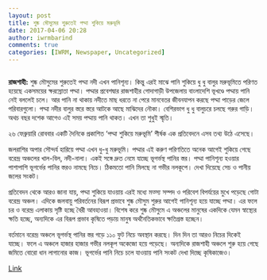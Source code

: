 ```yaml
---
layout: post
title: শুষ্ক মৌসুমের শুরুতেই পদ্মা শুকিয়ে মরুভূমি
date: 2017-04-06 20:28
author: iwrmbarind
comments: true
categories: [IWRM, Newspaper, Uncategorized]
---
```

<img class="img-responsive img-rounded" src="https://shomoynews.net/uploads/2017-02-26-11-padma-26-02-17.JPG" alt="" />

<strong>রাজশাহী:</strong> শুষ্ক মৌসুমের শুরুতেই পদ্মা নদী এখন পানিশূন্য। কিন্তু এরই মাঝে পানি শুকিয়ে ধু ধু বালুর মরুভূমিতে পরিণত হয়েছে একসময়ের ক্ষরস্রোতা পদ্মা। পদ্মার প্রবেশদ্বার রাজশাহীর গোদাগাড়ী উপজেলায় বাংলাদেশি ভূখণ্ডে পদ্মায় পানি নেই বললেই চলে। আর পানি না থাকায় নদীতে মাছ ধরতে না পেরে মানবেতর জীবনযাপন করছে পদ্মা পাড়ের জেলে পরিবারগুলো। পদ্মা নদীর বালুর স্তরে স্তরে আটকে আছে মাঝিদের নৌকা। বেশিরভাগ ধু ধু বালুচরে চলছে গরুর গাড়ি। অথচ বছর দশেক আগেও এই সময় পদ্মায় পানি থাকত। এখন তা শুধুই স্মৃতি।

২৬ ফেব্রুয়ারি রোববার একটি দৈনিকে প্রকাশিত ‘পদ্মা শুকিয়ে মরুভূমি’ শীর্ষক এক প্রতিবেদনে এসব তথ্য উঠে এসেছে।

জলরাশির অপার সৌন্দর্য হারিয়ে পদ্মা এখন ধু-ধু মরুভূমি। পদ্মার এই করুণ পরিণতিতে অনেক আগেই শুকিয়ে গেছে বরেন্দ্র অঞ্চলের খাল-বিল, নদী-নালা। একই সঙ্গে দ্রুত নেমে যাচ্ছে ভূগর্ভস্থ পানির স্তর। পদ্মা পানিশূন্য হওয়ার পাশাপাশি ভূগর্ভের পানির স্তরও নামছে নিচে। ঠিকমতো পানি মিলছে না গভীর নলকূপে। দেখা দিয়েছে সেচ ও পানীয় জলের সংকট।

প্রতিবেদন থেকে আরও জানা যায়, পদ্মা শুকিয়ে যাওয়ায় এরই মধ্যে মত্স্য সম্পদ ও পরিবেশ বিপর্যয়ের মুখে পড়েছে গোটা বরেন্দ্র অঞ্চল। এদিকে জলবায়ু পরিবর্তনের বিরূপ প্রভাবে শুষ্ক মৌসুম শুরুর আগেই পানিশূন্য হয়ে যাচ্ছে পদ্মা। এর ফলে চর ও বরেন্দ্র এলাকায় সৃষ্টি হচ্ছে বৈরী আবহাওয়া। বিশেষ করে শুষ্ক মৌসুমে এ অঞ্চলের মানুষের একদিকে যেমন স্বাস্থ্যের ক্ষতি হচ্ছে, অন্যদিকে এর বিরূপ প্রভাব কৃষিতে পড়ায় মানুষ অর্থনৈতিকভাবে ক্ষতিগ্রস্ত হচ্ছেন।

বর্তমানে বরেন্দ্র অঞ্চলে ভূগর্ভস্থ পানির স্তর গড়ে ১১০ ফুট নিচে অবস্থান করছে। দিন দিন তা আরও নিচের দিকেই যাচ্ছে। ফলে এ অঞ্চলে হাজার হাজার গভীর নলকূপ অকেজো হয়ে পড়েছে। অন্যদিকে রাজশাহী অঞ্চলে শুরু হয়ে গেছে জমিতে বোরো ধান লাগানোর কাজ। ভূগর্ভের পানি নিচে চলে যাওয়ায় পানি সংকট দেখা দিচ্ছে কৃষিকাজেও।

<a href="https://shomoynews.net/9/sarabanla/8950/%E0%A6%B6%E0%A7%81%E0%A6%B7%E0%A7%8D%E0%A6%95%20%E0%A6%AE%E0%A7%8C%E0%A6%B8%E0%A7%81%E0%A6%AE%E0%A7%87%E0%A6%B0%20%E0%A6%B6%E0%A7%81%E0%A6%B0%E0%A7%81%E0%A6%A4%E0%A7%87%E0%A6%87%20%E0%A6%AA%E0%A6%A6%E0%A7%8D%E0%A6%AE%E0%A6%BE%20%E0%A6%B6%E0%A7%81%E0%A6%95%E0%A6%BF%E0%A6%AF%E0%A6%BC%E0%A7%87%20%E0%A6%AE%E0%A6%B0%E0%A7%81%E0%A6%AD%E0%A7%82%E0%A6%AE%E0%A6%BF" target="_blank">Link</a>
